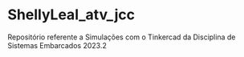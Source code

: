 # ShellyLeal_atv_jcc
Repositório referente a Simulações com o Tinkercad da Disciplina de Sistemas Embarcados 2023.2
